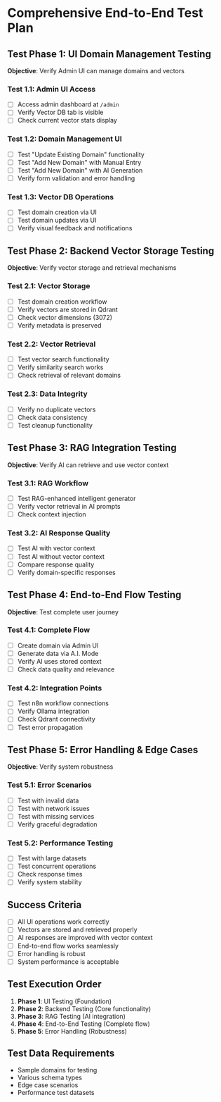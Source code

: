 # Comprehensive End-to-End Test Plan

## Test Phase 1: UI Domain Management Testing
**Objective**: Verify Admin UI can manage domains and vectors

### Test 1.1: Admin UI Access
- [ ] Access admin dashboard at `/admin`
- [ ] Verify Vector DB tab is visible
- [ ] Check current vector stats display

### Test 1.2: Domain Management UI
- [ ] Test "Update Existing Domain" functionality
- [ ] Test "Add New Domain" with Manual Entry
- [ ] Test "Add New Domain" with AI Generation
- [ ] Verify form validation and error handling

### Test 1.3: Vector DB Operations
- [ ] Test domain creation via UI
- [ ] Test domain updates via UI
- [ ] Verify visual feedback and notifications

## Test Phase 2: Backend Vector Storage Testing
**Objective**: Verify vector storage and retrieval mechanisms

### Test 2.1: Vector Storage
- [ ] Test domain creation workflow
- [ ] Verify vectors are stored in Qdrant
- [ ] Check vector dimensions (3072)
- [ ] Verify metadata is preserved

### Test 2.2: Vector Retrieval
- [ ] Test vector search functionality
- [ ] Verify similarity search works
- [ ] Check retrieval of relevant domains

### Test 2.3: Data Integrity
- [ ] Verify no duplicate vectors
- [ ] Check data consistency
- [ ] Test cleanup functionality

## Test Phase 3: RAG Integration Testing
**Objective**: Verify AI can retrieve and use vector context

### Test 3.1: RAG Workflow
- [ ] Test RAG-enhanced intelligent generator
- [ ] Verify vector retrieval in AI prompts
- [ ] Check context injection

### Test 3.2: AI Response Quality
- [ ] Test AI with vector context
- [ ] Test AI without vector context
- [ ] Compare response quality
- [ ] Verify domain-specific responses

## Test Phase 4: End-to-End Flow Testing
**Objective**: Test complete user journey

### Test 4.1: Complete Flow
- [ ] Create domain via Admin UI
- [ ] Generate data via A.I. Mode
- [ ] Verify AI uses stored context
- [ ] Check data quality and relevance

### Test 4.2: Integration Points
- [ ] Test n8n workflow connections
- [ ] Verify Ollama integration
- [ ] Check Qdrant connectivity
- [ ] Test error propagation

## Test Phase 5: Error Handling & Edge Cases
**Objective**: Verify system robustness

### Test 5.1: Error Scenarios
- [ ] Test with invalid data
- [ ] Test with network issues
- [ ] Test with missing services
- [ ] Verify graceful degradation

### Test 5.2: Performance Testing
- [ ] Test with large datasets
- [ ] Test concurrent operations
- [ ] Check response times
- [ ] Verify system stability

## Success Criteria
- [ ] All UI operations work correctly
- [ ] Vectors are stored and retrieved properly
- [ ] AI responses are improved with vector context
- [ ] End-to-end flow works seamlessly
- [ ] Error handling is robust
- [ ] System performance is acceptable

## Test Execution Order
1. **Phase 1**: UI Testing (Foundation)
2. **Phase 2**: Backend Testing (Core functionality)
3. **Phase 3**: RAG Testing (AI integration)
4. **Phase 4**: End-to-End Testing (Complete flow)
5. **Phase 5**: Error Handling (Robustness)

## Test Data Requirements
- Sample domains for testing
- Various schema types
- Edge case scenarios
- Performance test datasets
